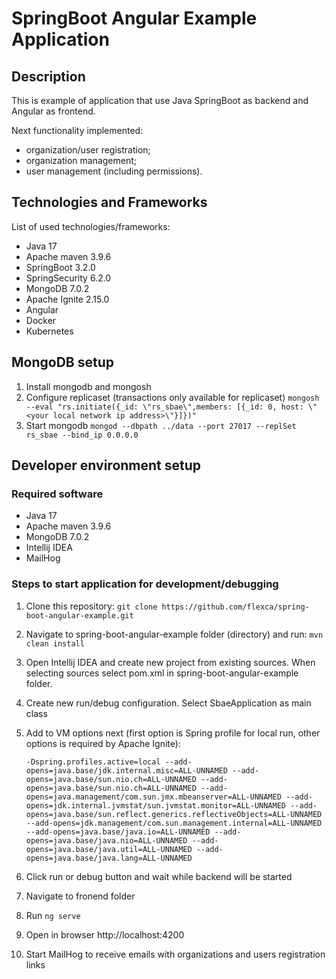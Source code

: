 # SpringBoot Angular Example Application

## Description

This is example of application that use Java SpringBoot as backend and Angular as frontend.

Next functionality implemented:
- organization/user registration;
- organization management;
- user management (including permissions).

## Technologies and Frameworks

List of used technologies/frameworks:
- Java 17
- Apache maven 3.9.6
- SpringBoot 3.2.0
- SpringSecurity 6.2.0
- MongoDB 7.0.2
- Apache Ignite 2.15.0
- Angular
- Docker
- Kubernetes

## MongoDB setup

1. Install mongodb and mongosh
2. Configure replicaset (transactions only available for replicaset)
   `mongosh --eval "rs.initiate({_id: \"rs_sbae\",members: [{_id: 0, host: \"<your local network ip address>\"}]})"`
3. Start mongodb
   `mongod --dbpath ../data --port 27017 --replSet rs_sbae --bind_ip 0.0.0.0`

## Developer environment setup

### Required software
- Java 17
- Apache maven 3.9.6
- MongoDB 7.0.2
- Intellij IDEA 
- MailHog

### Steps to start application for development/debugging

1. Clone this repository:
  `git clone https://github.com/flexca/spring-boot-angular-example.git`
2. Navigate to spring-boot-angular-example folder (directory) and run:
  `mvn clean install`
3. Open Intellij IDEA and create new project from existing sources. When selecting sources select pom.xml in spring-boot-angular-example folder.
4. Create new run/debug configuration. Select SbaeApplication as main class
5. Add to VM options next (first option is Spring profile for local run, other options is required by Apache Ignite):
   
   `-Dspring.profiles.active=local
   --add-opens=java.base/jdk.internal.misc=ALL-UNNAMED
   --add-opens=java.base/sun.nio.ch=ALL-UNNAMED
   --add-opens=java.base/sun.nio.ch=ALL-UNNAMED
   --add-opens=java.management/com.sun.jmx.mbeanserver=ALL-UNNAMED
   --add-opens=jdk.internal.jvmstat/sun.jvmstat.monitor=ALL-UNNAMED
   --add-opens=java.base/sun.reflect.generics.reflectiveObjects=ALL-UNNAMED
   --add-opens=jdk.management/com.sun.management.internal=ALL-UNNAMED
   --add-opens=java.base/java.io=ALL-UNNAMED
   --add-opens=java.base/java.nio=ALL-UNNAMED
   --add-opens=java.base/java.util=ALL-UNNAMED
   --add-opens=java.base/java.lang=ALL-UNNAMED`
6. Click run or debug button and wait while backend will be started
7. Navigate to fronend folder
8. Run `ng serve`
9. Open in browser http://localhost:4200
10. Start MailHog to receive emails with organizations and users registration links
